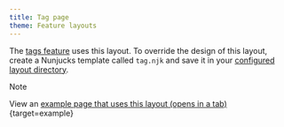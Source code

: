 ```yaml
---
title: Tag page
theme: Feature layouts
---
```


The [tags feature](/features/tags) uses this layout. To override the design of this layout, create a Nunjucks template called `tag.njk` and save it in your [configured layout directory](https://www.11ty.dev/docs/config/#directory-for-layouts-optional).

> [!NOTE]
> View an [example page that uses this layout (opens in a tab)](/example/tags/content){target=example}
